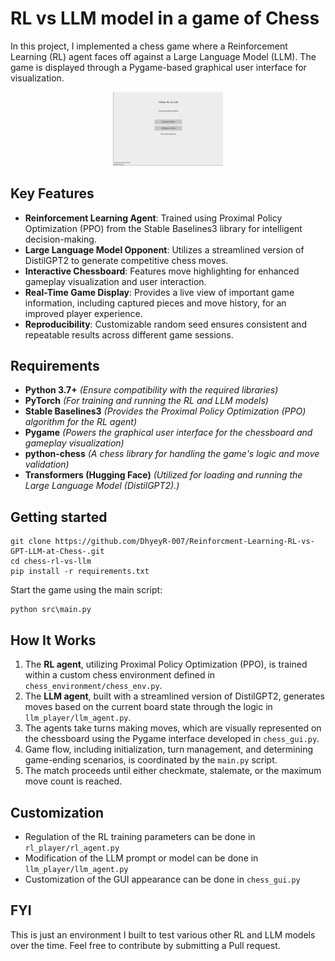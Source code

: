 # RL vs LLM model in a game of Chess

In this project, I implemented a chess game where a Reinforcement Learning (RL) agent faces off against a Large Language Model (LLM). The game is displayed through a Pygame-based graphical user interface for visualization.

<p align="center">
  <img src="rl-vs-llm.gif" alt="Chess game between an RL and LLM models" width="35%">
</p>

## Key Features

- **Reinforcement Learning Agent**: Trained using Proximal Policy Optimization (PPO) from the Stable Baselines3 library for intelligent decision-making.
- **Large Language Model Opponent**: Utilizes a streamlined version of DistilGPT2 to generate competitive chess moves.
- **Interactive Chessboard**: Features move highlighting for enhanced gameplay visualization and user interaction.
- **Real-Time Game Display**: Provides a live view of important game information, including captured pieces and move history, for an improved player experience.
- **Reproducibility**: Customizable random seed ensures consistent and repeatable results across different game sessions.


## Requirements

- **Python 3.7+**   _(Ensure compatibility with the required libraries)_
- **PyTorch**       _(For training and running the RL and LLM models)_
- **Stable Baselines3** _(Provides the Proximal Policy Optimization (PPO) algorithm for the RL agent)_
- **Pygame**  _(Powers the graphical user interface for the chessboard and gameplay visualization)_
- **python-chess**  _(A chess library for handling the game's logic and move validation)_
- **Transformers (Hugging Face)**     _(Utilized for loading and running the Large Language Model (DistilGPT2).)_


## Getting started

   ```
   git clone https://github.com/DhyeyR-007/Reinforcment-Learning-RL-vs-GPT-LLM-at-Chess-.git
   cd chess-rl-vs-llm
   pip install -r requirements.txt
   ```
Start the game using the main script:
```
python src\main.py
```

## How It Works

1. The **RL agent**, utilizing Proximal Policy Optimization (PPO), is trained within a custom chess environment defined in `chess_environment/chess_env.py`.
2. The **LLM agent**, built with a streamlined version of DistilGPT2, generates moves based on the current board state through the logic in `llm_player/llm_agent.py`.
3. The agents take turns making moves, which are visually represented on the chessboard using the Pygame interface developed in `chess_gui.py`.
4. Game flow, including initialization, turn management, and determining game-ending scenarios, is coordinated by the `main.py` script.
5. The match proceeds until either checkmate, stalemate, or the maximum move count is reached.


## Customization

- Regulation of the RL training parameters can be done in `rl_player/rl_agent.py`
- Modification of the LLM prompt or model can be done in `llm_player/llm_agent.py`
- Customization of the GUI appearance can be done in `chess_gui.py`

## FYI
This is just an environment I built to test various other RL and LLM models over the time. Feel free to contribute by submitting a Pull request.

